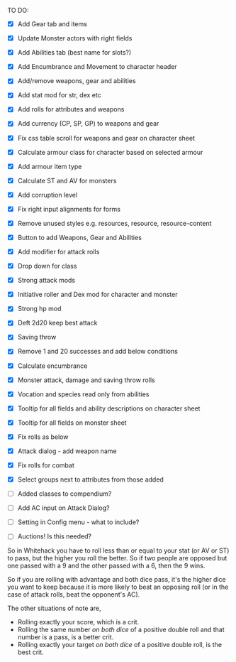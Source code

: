 TO DO:

- [x] Add Gear tab and items
- [x] Update Monster actors with right fields
- [x] Add Abilities tab (best name for slots?)
- [x] Add Encumbrance and Movement to character header
- [x] Add/remove weapons, gear and abilities
- [x] Add stat mod for str, dex etc
- [x] Add rolls for attributes and weapons
- [x] Add currency (CP, SP, GP) to weapons and gear
- [x] Fix css table scroll for weapons and gear on character sheet
- [x] Calculate armour class for character based on selected armour
- [x] Add armour item type
- [x] Calculate ST and AV for monsters
- [x] Add corruption level
- [x] Fix right input alignments for forms
- [x] Remove unused styles e.g. resources, resource, resource-content
- [x] Button to add Weapons, Gear and Abilities
- [x] Add modifier for attack rolls
- [x] Drop down for class
- [x] Strong attack mods
- [x] Initiative roller and Dex mod for character and monster
- [x] Strong hp mod
- [x] Deft 2d20 keep best attack
- [x] Saving throw 
- [x] Remove 1 and 20 successes and add below conditions
- [x] Calculate encumbrance
- [x] Monster attack, damage and saving throw rolls
- [x] Vocation and species read only from abilities
- [x] Tooltip for all fields and ability descriptions on character sheet
- [x] Tooltip for all fields  on monster sheet
- [x] Fix rolls as below
- [x] Attack dialog - add weapon name
- [x] Fix rolls for combat
- [x] Select groups next to attributes from those added
- [ ] Added classes to compendium?
- [ ] Add AC input on Attack Dialog?
- [ ] Setting in Config menu - what to include?
- [ ] Auctions! Is this needed?


So in Whitehack you have to roll less than or equal to your stat (or AV or ST) to pass, but the higher you roll the better. So if two people are opposed but one passed with a 9 and the other passed with a 6, then the 9 wins.

So if you are rolling with advantage and both dice pass, it's the higher dice you want to keep because it is more likely to beat an opposing roll (or in the case of attack rolls, beat the opponent's AC).

The other situations of note are,
- Rolling exactly your score, which is a crit.
- Rolling the same number *on both dice* of a positive double roll and that number is a pass, is a better crit.
- Rolling exactly your target *on both dice* of a positive double roll, is the best crit.
